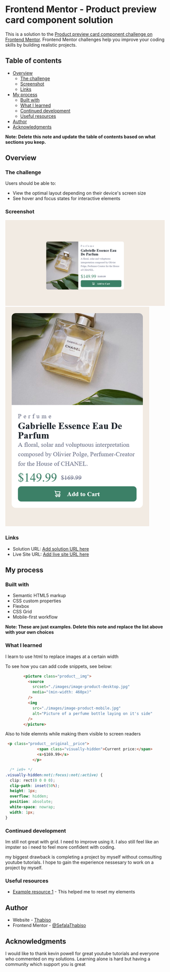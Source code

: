 # Frontend Mentor - Product preview card component solution

This is a solution to the [Product preview card component challenge on Frontend Mentor](https://www.frontendmentor.io/challenges/product-preview-card-component-GO7UmttRfa). Frontend Mentor challenges help you improve your coding skills by building realistic projects. 

## Table of contents

- [Overview](#overview)
  - [The challenge](#the-challenge)
  - [Screenshot](#screenshot)
  - [Links](#links)
- [My process](#my-process)
  - [Built with](#built-with)
  - [What I learned](#what-i-learned)
  - [Continued development](#continued-development)
  - [Useful resources](#useful-resources)
- [Author](#author)
- [Acknowledgments](#acknowledgments)

**Note: Delete this note and update the table of contents based on what sections you keep.**

## Overview

### The challenge

Users should be able to:

- View the optimal layout depending on their device's screen size
- See hover and focus states for interactive elements

### Screenshot

![](./images/Screenshot%202022-12-30%20at%2020-41-20%20Frontend%20Mentor%20Product%20preview%20card%20component.png)
![](./images/Screenshot%202022-12-30%20at%2020-44-52%20Frontend%20Mentor%20Product%20preview%20card%20component.png)




### Links

- Solution URL: [Add solution URL here](https://your-solution-url.com)
- Live Site URL: [Add live site URL here](https://your-live-site-url.com)

## My process

### Built with

- Semantic HTML5 markup
- CSS custom properties
- Flexbox
- CSS Grid
- Mobile-first workflow

**Note: These are just examples. Delete this note and replace the list above with your own choices**

### What I learned

I learn to use html <source> to replace images at a certain width



To see how you can add code snippets, see below:

```html
        <picture class="product__img">
          <source
            srcset="./images/image-product-desktop.jpg"
            media="(min-width: 460px)"
          />
          <img
            src="./images/image-product-mobile.jpg"
            alt="Picture of a perfume bottle laying on it's side"
          />
        </picture>
```
Also to hide elemnts while making them visible to screen readers

```html
 <p class="product__original__price">
              <span class="visually-hidden">Current price:</span>
              <s>$169.99</s>
            </p>

```
```css
  /* ie9+ */
.visually-hidden:not(:focus):not(:active) {
  clip: rect(0 0 0 0);
  clip-path: inset(50%);
  height: 1px;
  overflow: hidden;
  position: absolute;
  white-space: nowrap;
  width: 1px;
}


```


### Continued development

Im still not great with grid. I need to improve using it. I also still feel like an impster so i need to feel more confident with coding.

my biggest drawback is completing a project by myself without comsulting youtube tutorials. I hope to gain the experience nessesary to work on a project by myself.



### Useful resources

- [Example resource 1](https://www.joshwcomeau.com/css/custom-css-reset/) - This helped me to reset my elements



## Author

- Website - [Thabiso](https://www.your-site.com)
- Frontend Mentor - [@SefalaThabiso](https://www.frontendmentor.io/profile/SefalaThabiso)



## Acknowledgments

I would like to thank kevin powell for great youtube tutorials and everyone who commented on my solutions. Learning alone is hard but having a community which support you is great